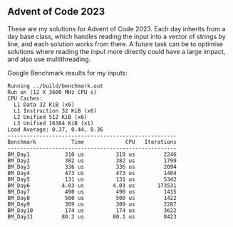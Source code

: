 ## Advent of Code 2023

These are my solutions for Advent of Code 2023. Each day inherits from a day base class, which handles reading the input into a vector of strings by line, and each solution works from there. 
A future task can be to optimise solutions where reading the input more directly could have a large impact, and also use multithreading.

Google Benchmark results for my inputs:
```
Running ../build/benchmark.out
Run on (12 X 3600 MHz CPU s)
CPU Caches:
  L1 Data 32 KiB (x6)
  L1 Instruction 32 KiB (x6)
  L2 Unified 512 KiB (x6)
  L3 Unified 16384 KiB (x1)
Load Average: 0.37, 0.44, 0.36
-----------------------------------------------------
Benchmark           Time             CPU   Iterations
-----------------------------------------------------
BM_Day1           310 us          310 us         2246
BM_Day2           382 us          382 us         1799
BM_Day3           336 us          336 us         2094
BM_Day4           473 us          473 us         1484
BM_Day5           131 us          131 us         5342
BM_Day6          4.03 us         4.03 us       173531
BM_Day7           490 us          490 us         1415
BM_Day8           500 us          500 us         1422
BM_Day9           309 us          309 us         2287
BM_Day10          174 us          174 us         3622
BM_Day11         80.2 us         80.1 us         8423
```
